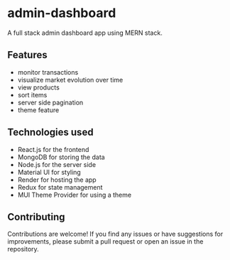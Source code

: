 # admin-dashboard
A full stack admin dashboard app using MERN stack.

## Features
- monitor transactions
- visualize market evolution over time
- view products
- sort items 
- server side pagination
- theme feature

## Technologies used
- React.js for the frontend
- MongoDB for storing the data
- Node.js for the server side 
- Material UI for styling 
- Render for hosting the app
- Redux for state management
- MUI Theme Provider for using a theme

## Contributing
Contributions are welcome! If you find any issues or have suggestions for improvements, please submit a pull request or open an issue in the repository.